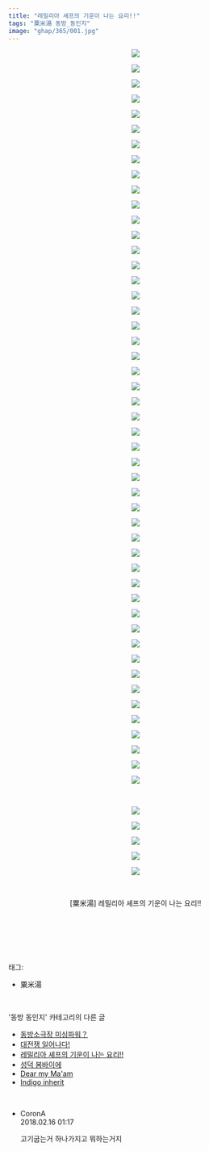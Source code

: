 ```yaml
---
title: "레밀리아 셰프의 기운이 나는 요리!!"
tags: "粟米湯 동방_동인지"
image: "ghap/365/001.jpg"
---
```

<div class="article">
<p style="text-align: center; clear: none; float: none;"><img src="{{ site.nasurl }}/ghap/365/001.jpg"/></p>
<p style="text-align: center; clear: none; float: none;"><img src="{{ site.nasurl }}/ghap/365/002.jpg"/></p>
<p style="text-align: center; clear: none; float: none;"><img src="{{ site.nasurl }}/ghap/365/003.jpg"/></p>
<p style="text-align: center; clear: none; float: none;"><img src="{{ site.nasurl }}/ghap/365/004.jpg"/></p>
<p style="text-align: center; clear: none; float: none;"><img src="{{ site.nasurl }}/ghap/365/005.jpg"/></p>
<p style="text-align: center; clear: none; float: none;"><img src="{{ site.nasurl }}/ghap/365/006.jpg"/></p>
<p style="text-align: center; clear: none; float: none;"><img src="{{ site.nasurl }}/ghap/365/007.jpg"/></p>
<p style="text-align: center; clear: none; float: none;"><img src="{{ site.nasurl }}/ghap/365/008.jpg"/></p>
<p style="text-align: center; clear: none; float: none;"><img src="{{ site.nasurl }}/ghap/365/009.jpg"/></p>
<p style="text-align: center; clear: none; float: none;"><img src="{{ site.nasurl }}/ghap/365/010.jpg"/></p>
<p style="text-align: center; clear: none; float: none;"><img src="{{ site.nasurl }}/ghap/365/011.jpg"/></p>
<p style="text-align: center; clear: none; float: none;"><img src="{{ site.nasurl }}/ghap/365/012.jpg"/></p>
<p style="text-align: center; clear: none; float: none;"><img src="{{ site.nasurl }}/ghap/365/013.jpg"/></p>
<p style="text-align: center; clear: none; float: none;"><img src="{{ site.nasurl }}/ghap/365/014.jpg"/></p>
<p style="text-align: center; clear: none; float: none;"><img src="{{ site.nasurl }}/ghap/365/015.jpg"/></p>
<p style="text-align: center; clear: none; float: none;"><img src="{{ site.nasurl }}/ghap/365/016.jpg"/></p>
<p style="text-align: center; clear: none; float: none;"><img src="{{ site.nasurl }}/ghap/365/017.jpg"/></p>
<p style="text-align: center; clear: none; float: none;"><img src="{{ site.nasurl }}/ghap/365/018.jpg"/></p>
<p style="text-align: center; clear: none; float: none;"><img src="{{ site.nasurl }}/ghap/365/019.jpg"/></p>
<p style="text-align: center; clear: none; float: none;"><img src="{{ site.nasurl }}/ghap/365/020.jpg"/></p>
<p style="text-align: center; clear: none; float: none;"><img src="{{ site.nasurl }}/ghap/365/021.jpg"/></p>
<p style="text-align: center; clear: none; float: none;"><img src="{{ site.nasurl }}/ghap/365/022.jpg"/></p>
<p style="text-align: center; clear: none; float: none;"><img src="{{ site.nasurl }}/ghap/365/023.jpg"/></p>
<p style="text-align: center; clear: none; float: none;"><img src="{{ site.nasurl }}/ghap/365/024.jpg"/></p>
<p style="text-align: center; clear: none; float: none;"><img src="{{ site.nasurl }}/ghap/365/025.jpg"/></p>
<p style="text-align: center; clear: none; float: none;"><img src="{{ site.nasurl }}/ghap/365/026.jpg"/></p>
<p style="text-align: center; clear: none; float: none;"><img src="{{ site.nasurl }}/ghap/365/027.jpg"/></p>
<p style="text-align: center; clear: none; float: none;"><img src="{{ site.nasurl }}/ghap/365/028.jpg"/></p>
<p style="text-align: center; clear: none; float: none;"><img src="{{ site.nasurl }}/ghap/365/029.jpg"/></p>
<p style="text-align: center; clear: none; float: none;"><img src="{{ site.nasurl }}/ghap/365/030.jpg"/></p>
<p style="text-align: center; clear: none; float: none;"><img src="{{ site.nasurl }}/ghap/365/031.jpg"/></p>
<p style="text-align: center; clear: none; float: none;"><img src="{{ site.nasurl }}/ghap/365/032.jpg"/></p>
<p style="text-align: center; clear: none; float: none;"><img src="{{ site.nasurl }}/ghap/365/033.jpg"/></p>
<p style="text-align: center; clear: none; float: none;"><img src="{{ site.nasurl }}/ghap/365/034.jpg"/></p>
<p style="text-align: center; clear: none; float: none;"><img src="{{ site.nasurl }}/ghap/365/035.jpg"/></p>
<p style="text-align: center; clear: none; float: none;"><img src="{{ site.nasurl }}/ghap/365/036.jpg"/></p>
<p style="text-align: center; clear: none; float: none;"><img src="{{ site.nasurl }}/ghap/365/037.jpg"/></p>
<p style="text-align: center; clear: none; float: none;"><img src="{{ site.nasurl }}/ghap/365/038.jpg"/></p>
<p style="text-align: center; clear: none; float: none;"><img src="{{ site.nasurl }}/ghap/365/039.jpg"/></p>
<p style="text-align: center; clear: none; float: none;"><img src="{{ site.nasurl }}/ghap/365/040.jpg"/></p>
<p style="text-align: center; clear: none; float: none;"><img src="{{ site.nasurl }}/ghap/365/041.jpg"/></p>
<p style="text-align: center; clear: none; float: none;"><img src="{{ site.nasurl }}/ghap/365/042.jpg"/></p>
<p style="text-align: center; clear: none; float: none;"><img src="{{ site.nasurl }}/ghap/365/043.jpg"/></p>
<p style="text-align: center; clear: none; float: none;"><img src="{{ site.nasurl }}/ghap/365/044.jpg"/></p>
<p style="text-align: center; clear: none; float: none;"><img src="{{ site.nasurl }}/ghap/365/045.jpg"/></p>
<p style="text-align: center; clear: none; float: none;"><img src="{{ site.nasurl }}/ghap/365/046.jpg"/></p>
<p style="text-align: center; clear: none; float: none;"><img src="{{ site.nasurl }}/ghap/365/047.jpg"/></p>
<p style="text-align: center; clear: none; float: none;"><img src="{{ site.nasurl }}/ghap/365/048.jpg"/></p>
<p style="text-align: center; clear: none; float: none;"><img src="{{ site.nasurl }}/ghap/365/049.jpg"/></p>
<p style="text-align: center; clear: none; float: none;"><br/></p>
<p style="text-align: center; clear: none; float: none;"><img src="{{ site.nasurl }}/ghap/365/050.jpg"/></p>
<p style="text-align: center; clear: none; float: none;"><img src="{{ site.nasurl }}/ghap/365/051.jpg"/></p>
<p style="text-align: center; clear: none; float: none;"><img src="{{ site.nasurl }}/ghap/365/052.jpg"/></p>
<p style="text-align: center; clear: none; float: none;"><img src="{{ site.nasurl }}/ghap/365/053.jpg"/></p>
<p style="text-align: center; clear: none; float: none;"><img src="{{ site.nasurl }}/ghap/365/054.jpg"/></p>
<p style="text-align: center; clear: none; float: none;"><br/></p>
<p style="text-align: center; clear: none; float: none;">[粟米湯] 레밀리아 셰프의 기운이 나는 요리!!</p>
<p style="text-align: center; clear: none; float: none;"><br/></p>
<p><br/></p>
</div><br/>
<div class="tagTrail">
<p>태그: </p>
<ul>
<li>粟米湯</li>
</ul>
</div><br/>
<div class="another">
<p>'동방 동인지' 카테고리의 다른 글</p>
<ul>
<li><a href="/2016-06-20-ghap_367">동방소극장 미싱파워？</a></li>
<li><a href="/2016-06-20-ghap_366">대전쟁 일어나다!</a></li>
<li><a href="/2016-06-20-ghap_365">레밀리아 셰프의 기운이 나는 요리!!</a></li>
<li><a href="/2016-06-20-ghap_364">성덕 봄바이에</a></li>
<li><a href="/2016-06-20-ghap_363">Dear my Ma'am</a></li>
<li><a href="/2016-06-20-ghap_362">Indigo inherit</a></li>
</ul>
</div><br/>
<div class="cb_module cb_fluid">
<div class="cb_wrt cb_profile">
<div class="comment">
<ul>
<li class="cb_thumb_off" id="comment15200326">
<div class="cb_comment_area">
<div class="cb_info_area">
<div class="cb_section">
<span class="cb_nick_name">CoronA</span>
</div>
<div class="cb_section">
<span class="cb_date">2018.02.16 01:17 </span>
</div>
</div>
<div class="cb_dsc_comment">
<p class="cb_dsc">
											고기굽는거 하나가지고 뭐하는거지
										</p>
</div>
</div></li>
</ul>
</div>
</div><!-- commentList close -->
</div><br/>
